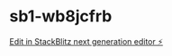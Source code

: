 # sb1-wb8jcfrb

[Edit in StackBlitz next generation editor ⚡️](https://stackblitz.com/~/github.com/trytryx/sb1-wb8jcfrb)
